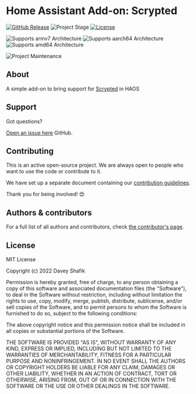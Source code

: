 # Home Assistant Add-on: Scrypted 

[![GitHub Release][releases-shield]][releases]
![Project Stage][project-stage-shield]
[![License][license-shield]](LICENSE.md)

![Supports armv7 Architecture][armv7-shield]
![Supports aarch64 Architecture][aarch64-shield]
![Supports amd64 Architecture][amd64-shield]

![Project Maintenance][maintenance-shield]

## About

A simple add-on to bring support for [Scrypted](https://www.scrypted.app) in HAOS 

## Support

Got questions?

[Open an issue here][issue] GitHub.

## Contributing

This is an active open-source project. We are always open to people who want to
use the code or contribute to it.

We have set up a separate document containing our
[contribution guidelines](.github/CONTRIBUTING.md).

Thank you for being involved! :heart_eyes:

## Authors & contributors

For a full list of all authors and contributors,
check [the contributor's page][contributors].

## License

MIT License

Copyright (c) 2022 Davey Shafik

Permission is hereby granted, free of charge, to any person obtaining a copy
of this software and associated documentation files (the "Software"), to deal
in the Software without restriction, including without limitation the rights
to use, copy, modify, merge, publish, distribute, sublicense, and/or sell
copies of the Software, and to permit persons to whom the Software is
furnished to do so, subject to the following conditions:

The above copyright notice and this permission notice shall be included in all
copies or substantial portions of the Software.

THE SOFTWARE IS PROVIDED "AS IS", WITHOUT WARRANTY OF ANY KIND, EXPRESS OR
IMPLIED, INCLUDING BUT NOT LIMITED TO THE WARRANTIES OF MERCHANTABILITY,
FITNESS FOR A PARTICULAR PURPOSE AND NONINFRINGEMENT. IN NO EVENT SHALL THE
AUTHORS OR COPYRIGHT HOLDERS BE LIABLE FOR ANY CLAIM, DAMAGES OR OTHER
LIABILITY, WHETHER IN AN ACTION OF CONTRACT, TORT OR OTHERWISE, ARISING FROM,
OUT OF OR IN CONNECTION WITH THE SOFTWARE OR THE USE OR OTHER DEALINGS IN THE
SOFTWARE.

[aarch64-shield]: https://img.shields.io/badge/aarch64-yes-green.svg
[amd64-shield]: https://img.shields.io/badge/amd64-yes-green.svg
[armv7-shield]: https://img.shields.io/badge/armv7-yes-green.svg
[contributors]: https://github.com/dshafik/haos-addon-scrypted/graphs/contributors
[issue]: https://github.com/dshafik/haos-addon-scrypted/issues
[license-shield]: https://img.shields.io/github/license/dshafik/haos-addon-scrypted.svg
[maintenance-shield]: https://img.shields.io/maintenance/yes/2022.svg
[project-stage-shield]: https://img.shields.io/badge/project%20stage-experimental-yellow.svg
[releases-shield]: https://img.shields.io/github/release/dshafik/haos-addon-scrypted.svg
[releases]: https://github.com/dshafik/haos-addon-scrypted/releases
[repository]: https://github.com/dshafik/haos-addon-scrypted
